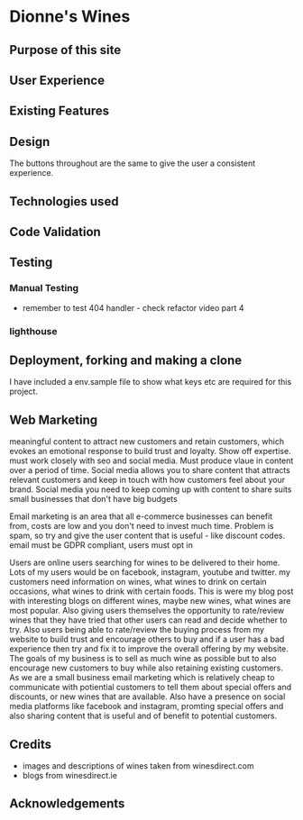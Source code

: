 # Dionne's Wines

## Purpose of this site

## User Experience


## Existing Features

## Design

The buttons throughout are the same to give the user a consistent experience.

## Technologies used

## Code Validation

## Testing

### Manual Testing

- remember to test 404 handler - check refactor video part 4

### lighthouse

## Deployment, forking and making a clone

I have included a env.sample file to show what keys etc are required for this project.


## Web Marketing

meaningful content to attract new customers and retain customers, which evokes an emotional response to build trust and loyalty. Show off expertise.
must work closely with seo and social media.  Must produce vlaue in content over a period of time.
Social media allows you to share content that attracts relevant customers and keep in touch with how customers feel about your brand.
Social media you need to keep coming up with content to share
suits small businesses that don't have big budgets

Email marketing is an area that all e-commerce businesses can benefit from, costs are low and you don't need to invest much time. Problem is spam, so try and give the user content that is useful - like discount codes.
email must be GDPR compliant, users must opt in

Users are online users searching for wines to be delivered to their home. Lots of my users would be on facebook, instagram, youtube and twitter. 
my customers need information on wines, what wines to drink on certain occasions, what wines to drink with certain foods. This is were my blog post with interesting blogs on different wines, maybe new wines, what wines are most popular.  Also giving users themselves the opportunity to rate/review wines that they have tried that other users can read and decide whether to try.
Also users being able to rate/review the buying process from my website to build trust and encourage others to buy and if a user has a bad experience then try and fix it to improve the overall offering by my website.
The goals of my business is to sell as much wine as possible but to also encourage new customers to buy while also retaining existing customers.
As we are a small business email marketing which is relatively cheap to communicate with potiential customers to tell them about special offers and discounts, or new wines that are available.  Also have a presence on social media platforms like facebook and instagram, promting special offers and also sharing content that is useful and of benefit to potential customers.
## Credits

- images and descriptions of wines taken from winesdirect.com
- blogs from winesdirect.ie

## Acknowledgements